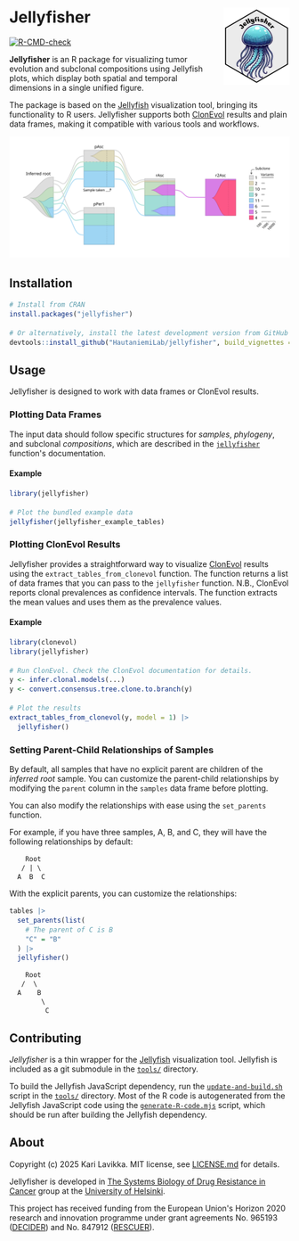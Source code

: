 # <img src="man/figures/logo.webp" alt="Jellyfisher hexagon" align="right" height="138" style="margin-left: 0.5em" /> Jellyfisher

<!-- badges: start -->

[![R-CMD-check](https://github.com/HautaniemiLab/jellyfisher/actions/workflows/R-CMD-check.yaml/badge.svg)](https://github.com/HautaniemiLab/jellyfisher/actions/workflows/R-CMD-check.yaml)

<!-- badges: end -->

**Jellyfisher** is an R package for visualizing tumor evolution and subclonal
compositions using Jellyfish plots, which display both spatial and temporal
dimensions in a single unified figure.

The package is based on the
[Jellyfish](https://github.com/HautaniemiLab/jellyfish) visualization tool,
bringing its functionality to R users. Jellyfisher supports both
[ClonEvol](https://github.com/hdng/clonevol) results and plain data frames,
making it compatible with various tools and workflows.

![Jellyfisher Example Plot](https://raw.githubusercontent.com/HautaniemiLab/jellyfish/refs/heads/main/docs/example.svg)

## Installation

```R
# Install from CRAN
install.packages("jellyfisher")

# Or alternatively, install the latest development version from GitHub
devtools::install_github("HautaniemiLab/jellyfisher", build_vignettes = TRUE)
```

## Usage

Jellyfisher is designed to work with data frames or ClonEvol results.

### Plotting Data Frames

The input data should follow specific structures for _samples_, _phylogeny_, and
subclonal _compositions_, which are described in the
[`jellyfisher`](https://hautaniemilab.github.io/jellyfisher/reference/jellyfisher.html)
function's documentation.

#### Example

```R
library(jellyfisher)

# Plot the bundled example data
jellyfisher(jellyfisher_example_tables)
```

### Plotting ClonEvol Results

Jellyfisher provides a straightforward way to visualize
[ClonEvol](https://github.com/hdng/clonevol) results using the
`extract_tables_from_clonevol` function. The function returns a list of data
frames that you can pass to the `jellyfisher` function. N.B., ClonEvol reports
clonal prevalences as confidence intervals. The function extracts the mean
values and uses them as the prevalence values.

#### Example

```R
library(clonevol)
library(jellyfisher)

# Run ClonEvol. Check the ClonEvol documentation for details.
y <- infer.clonal.models(...)
y <- convert.consensus.tree.clone.to.branch(y)

# Plot the results
extract_tables_from_clonevol(y, model = 1) |>
  jellyfisher()
```

### Setting Parent-Child Relationships of Samples

By default, all samples that have no explicit parent are children of the
_inferred root_ sample. You can customize the parent-child relationships by
modifying the `parent` column in the `samples` data frame before plotting.

You can also modify the relationships with ease using the `set_parents`
function.

For example, if you have three samples, A, B, and C, they will have the
following relationships by default:

```
    Root
   / | \
  A  B  C
```

With the explicit parents, you can customize the relationships:

```R
tables |>
  set_parents(list(
    # The parent of C is B
    "C" = "B"
  ) |>
  jellyfisher()
```

```
    Root
   /  \
  A    B
        \
         C
```

## Contributing

_Jellyfisher_ is a thin wrapper for the
[Jellyfish](https://github.com/HautaniemiLab/jellyfish) visualization tool.
Jellyfish is included as a git submodule in the
[`tools/`](https://github.com/HautaniemiLab/jellyfisher/tree/main/tools/) directory.

To build the Jellyfish JavaScript dependency, run the
[`update-and-build.sh`](https://github.com/HautaniemiLab/jellyfisher/blob/main/tools/update-and-build.sh)
script in the
[`tools/`](https://github.com/HautaniemiLab/jellyfisher/tree/main/tools/)
directory. Most of the R code is autogenerated from the Jellyfish JavaScript
code using the
[`generate-R-code.mjs`](https://github.com/HautaniemiLab/jellyfisher/blob/main/tools/generate-R-code.mjs)
script, which should be run after building the Jellyfish dependency.

## About

Copyright (c) 2025 Kari Lavikka. MIT license, see
[LICENSE.md](https://github.com/HautaniemiLab/jellyfisher/blob/main/LICENSE.md)
for details.

Jellyfisher is developed in [The Systems Biology of Drug Resistance in
Cancer](https://www.helsinki.fi/en/researchgroups/systems-biology-of-drug-resistance-in-cancer)
group at the [University of Helsinki](https://www.helsinki.fi/en).

This project has received funding from the European Union's Horizon 2020
research and innovation programme under grant agreements No. 965193
([DECIDER](https://www.deciderproject.eu/)) and No. 847912
([RESCUER](https://www.rescuer.uio.no/)).
